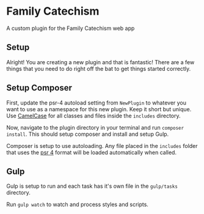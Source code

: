 # Family Catechism
A custom plugin for the Family Catechism web app

## Setup
Alright! You are creating a new plugin and that is fantastic! There are a few things that you need to do right off the bat to get things started correctly.

## Setup Composer
First, update the psr-4 autoload setting from `NewPlugin` to whatever you want to use as a namespace for this new plugin. Keep it short but unique. Use [CamelCase](https://en.wikipedia.org/wiki/Camel_case) for all classes and files inside the `includes` directory.

Now, navigate to the plugin directory in your terminal and run `composer install`. This should setup composer and install and setup Gulp.

Composer is setup to use autoloading. Any file placed in the `includes` folder that uses the [psr 4](http://www.php-fig.org/psr/psr-4/) format will be loaded automatically when called.


## Gulp
Gulp is setup to run and each task has it's own file in the `gulp/tasks` directory.

Run `gulp watch` to watch and process styles and scripts.
